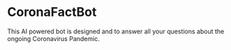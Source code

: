 # CoronaFactBot
This AI powered bot is designed and to answer all your questions about the ongoing Coronavirus Pandemic. 
